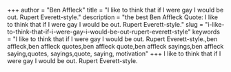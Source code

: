+++
author = "Ben Affleck"
title = "I like to think that if I were gay I would be out. Rupert Everett-style."
description = "the best Ben Affleck Quote: I like to think that if I were gay I would be out. Rupert Everett-style."
slug = "i-like-to-think-that-if-i-were-gay-i-would-be-out-rupert-everett-style"
keywords = "I like to think that if I were gay I would be out. Rupert Everett-style.,ben affleck,ben affleck quotes,ben affleck quote,ben affleck sayings,ben affleck saying,quotes, sayings,quote, saying, motivation"
+++
I like to think that if I were gay I would be out. Rupert Everett-style.
